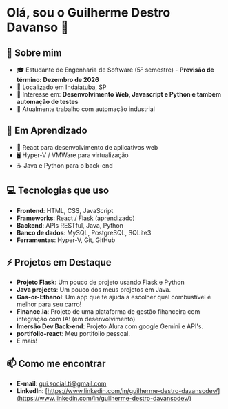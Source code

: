 # Olá, sou o Guilherme Destro Davanso 👋

## 🚀 Sobre mim
- 🎓 Estudante de Engenharia de Software (5º semestre) - **Previsão de término: Dezembro de 2026**
- 📍 Localizado em Indaiatuba, SP
- 🎯 Interesse em: **Desenvolvimento Web, Javascript e Python e também automação de testes**
- 💼 Atualmente trabalho com automação industrial

## 🌱 Em Aprendizado
- 🔨 React para desenvolvimento de aplicativos web
- 🖥️ Hyper-V / VMWare para virtualização
- ☕ Java e Python para o back-end

## 💻 Tecnologias que uso
- **Frontend**: HTML, CSS, JavaScript
- **Frameworks**: React / Flask (aprendizado)
- **Backend**: APIs RESTful, Java, Python
- **Banco de dados**: MySQL, PostgreSQL, SQLite3
- **Ferramentas**: Hyper-V, Git, GitHub

## ⚡ Projetos em Destaque
- **Projeto Flask**: Um pouco de projeto usando Flask e Python
- **Java projects**: Um pouco dos meus projetos em Java.
- **Gas-or-Ethanol**: Um app que te ajuda a escolher qual combustível é melhor para seu carro!
- **Finance.ia**: Projeto de uma plataforma de gestão fihanceira com integração com IA! (em desenvolvimento)
- **Imersão Dev Back-end**: Projeto Alura com google Gemini e API's.
- **portifolio-react**: Meu portifolio pessoal.
- E mais!

## 📫 Como me encontrar
- **E-mail**: gui.social.ti@gmail.com
- **LinkedIn**: [https://www.linkedin.com/in/guilherme-destro-davansodev/](https://www.linkedin.com/in/guilherme-destro-davansodev/)
